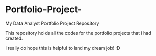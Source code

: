 # Portfolio-Project-
My Data Analyst Portfolio Project Repository

This repository holds all the codes for the portfolio projects that i had created.

I really do hope this is helpful to land my dream job! :D
